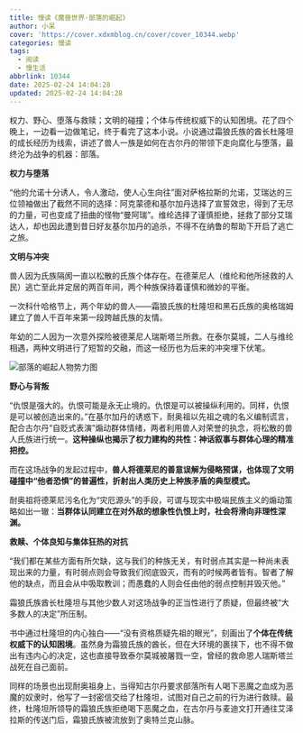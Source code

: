 ```yaml
---
title: 慢读《魔兽世界·部落的崛起》
author: 小呆
cover: 'https://cover.xdxmblog.cn/cover/cover_10344.webp'
categories: 慢读
tags:
  - 阅读
  - 慢生活
abbrlink: 10344
date: 2025-02-24 14:04:28
updated: 2025-02-24 14:04:28
---
```


权力、野心、堕落与救赎；文明的碰撞；个体与传统权威下的认知困境。花了四个晚上，一边看一边做笔记，终于看完了这本小说。小说通过霜狼氏族的酋长杜隆坦的成长经历为线索，讲述了兽人一族是如何在古尔丹的带领下走向腐化与堕落，最终沦为战争的机器：部落。

**权力与堕落**

“他的允诺十分诱人，令人激动，使人心生向往”面对萨格拉斯的允诺，艾瑞达的三位领袖做出了截然不同的选择：阿克蒙德和基尔加丹选择了宣誓效忠，得到了无尽的力量，可也变成了扭曲的怪物“曼阿瑞”。维纶选择了谨慎拒绝，拯救了部分艾瑞达人，却也因此遭到昔日好友基尔加丹的追杀，不得不在纳鲁的帮助下开启了逃亡之旅。

**文明与冲突**

兽人因为氏族隔阂一直以松散的氏族个体存在。在德莱尼人（维纶和他所拯救的人民）逃亡至此并定居的两百年间，两个种族保持着谨慎和微妙的平衡。

一次科什哈格节上，两个年幼的兽人——霜狼氏族的杜隆坦和黑石氏族的奥格瑞姆建立了兽人千百年来第一段跨越氏族的友情。

年幼的二人因为一次意外探险被德莱尼人瑞斯塔兰所救。在泰尔莫城，二人与维纶相遇，两种文明进行了短暂的交融，而这一经历也为后来的冲突埋下伏笔。

![部落的崛起人物势力图](https://img.xdxmblog.cn/images/article_10344_01.png)

**野心与背叛**

“仇恨是强大的。仇恨可能是永无止境的。仇恨是可以被操纵利用的。同样，仇恨是可以被创造出来的。”在基尔加丹的诱惑下，耐奥祖以先祖之魂的名义编制谎言，配合古尔丹“自贬式表演”煽动群体情绪，两者利用兽人对荣誉的执念，将松散的兽人氏族进行统一。**这种操纵也揭示了权力建构的共性：神话叙事与群体心理的精准把控。**

而在这场战争的发起过程中，**兽人将德莱尼的善意误解为侵略预谋，也体现了文明碰撞中“他者恐惧”的普遍性，折射出人类历史上种族矛盾的典型模式。**

耐奥祖将德莱尼污名化为“灾厄源头”的手段，可谓与现实中极端民族主义的煽动策略如出一辙：**当群体认同建立在对外敌的想象性仇恨上时，社会将滑向非理性深渊。**

**救赎、个体良知与集体狂热的对抗**

“我们都在某些方面有所欠缺，这与我们的种族无关，有时弱点其实是一种尚未表现出来的力量，有时弱点则会导致我们彻底毁灭，而有的时候两者皆有。智者了解他的缺点，而且会从中吸取教训；而愚蠢的人则会任由他的弱点控制并毁灭他。”

霜狼氏族酋长杜隆坦与其他少数人对这场战争的正当性进行了质疑，但最终被“大多数人的决定”所压制。

书中通过杜隆坦的内心独白——“没有资格质疑先祖的眼光”，刻画出了**个体在传统权威下的认知困境**。虽然身为霜狼氏族的酋长，但在大环境的裹挟下，也不得不做出有违内心的决定，这也直接导致泰尔莫城被屠戮一空，曾经的救命恩人瑞斯塔兰战死在自己面前。

同样的场景也出现耐奥祖身上，当得知古尔丹要求部落所有人喝下恶魔之血成为恶魔的奴隶时，他写了一封密信交给了杜隆坦，试图对自己之前的行为进行救赎。最终，杜隆坦所领导的霜狼氏族拒绝喝下恶魔之血，在古尔丹与麦迪文打开通往艾泽拉斯的传送门后，霜狼氏族被流放到了奥特兰克山脉。
